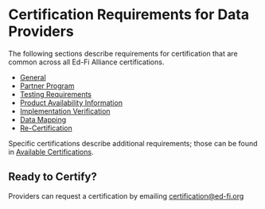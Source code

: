 # Certification Requirements for Data Providers

The following sections describe requirements for certification that are common
across all Ed-Fi Alliance certifications.

* [General](./general.md)
* [Partner Program](./partner-program.md)
* [Testing Requirements](./testing-requirements.md)
* [Product Availability Information](./product-availability-information.md)
* [Implementation Verification](./implementation-verification.md)
* [Data Mapping](./data-mapping.md)
* [Re-Certification](./recertification.md)

Specific certifications describe additional requirements; those can be found
in [Available Certifications](../available-certifications/readme.md).

## Ready to Certify?

Providers can request a certification by
emailing [certification@ed-fi.org](mailto:certification@ed-fi.org)
